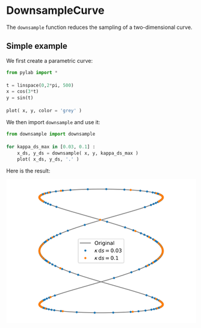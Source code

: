# DownsampleCurve

The `downsample` function reduces the sampling of a two-dimensional curve.

## Simple example

We first create a parametric curve:
```python
from pylab import *

t = linspace(0,2*pi, 500)
x = cos(3*t)
y = sin(t)

plot( x, y, color = 'grey' )
```
We then import `downsample` and use it:
```python
from downsample import downsample

for kappa_ds_max in [0.03, 0.1] :
    x_ds, y_ds = downsample( x, y, kappa_ds_max )
    plot( x_ds, y_ds, '.' )
```
Here is the result:

![Downsampled parametric curve](./figures/downsample.svg)
